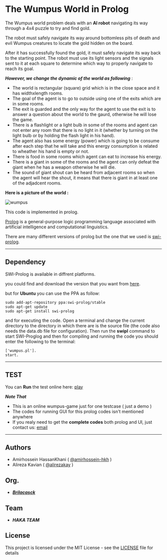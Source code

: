 # The Wumpus World in Prolog

The Wumpus world problem deals with an **AI robot** navigating its way through a 4x4 puzzle to try and find gold.

The robot must safely navigate its way around bottomless pits of death and evil Wumpus creatures to locate the gold hidden on the board.

After it has successfully found the gold, it must safely navigate its way back to the starting point. The robot must use its light sensors and the signals sent to it at each square to determine which way to properly navigate to reach its goal.

***However, we change the dynamic of the world as following*** :

  * The world is rectangular (square) grid which is in the close space and it has widthxlength rooms. 
  * The goal of the agent is to go to outside using one of the exits which are in some rooms.
  * The exit is guarded and the only way for the agent to use the exit is to answer a question about the world to the gaurd, otherwise he will lose the game.
  * There is a flashlight or a light bulb in some of the rooms and agent can not enter any room that there is no light in it (whether by turning on the light bulb or by holding the flash light in his hand).
  * The agent also has some energy (power) which is going to be consume after each step that he will take and this energy consumption is related to wheather his hand is empty or not.
  * There is food in some rooms which agent can eat to increase his energy.
  * There is a giant in some of the rooms and the agent can only defeat the giant when he has a weapon otherwise he will die.
  * The sound of giant shout can be heard from adjacent rooms so when the agent will hear the shout, it means that there is giant in at least one of the adjadcent rooms. 
  
**Here is a picture of the world :**


![wumpus](http://i63.tinypic.com/9tenvd.jpg)


This code is implemented in prolog.

[Prolog](https://en.wikipedia.org/wiki/Prolog) is a general-purpose logic programming language associated with artificial intelligence and computational linguistics.

There are many different versions of prolog but the one that we used is [swi-prolog](http://www.swi-prolog.org/).

<hr />

## Dependency

SWI-Prolog is available in diffrent platforms.

you could find and download the version that you want from [here](http://www.swi-prolog.org/download/stable).

but for **Ubuntu** you can use the PPA as follow:

```
sudo add-apt-repository ppa:swi-prolog/stable
sudo apt-get update
sudo apt-get install swi-prolog
```

and for executing the code. Open a terminal and change the current directory to the directory in which there are is the source file (the code also needs the data.db file for configuration). Then run the **swipl** command to start SWI-Proglog and then for compiling and running the code you should enter the following to the terminal: 

```
['wumpus.pl'].
start.
```

<hr />

## TEST

You can **Run** the test online here: [play](https://showcase.brilacasck.ir/wumpus-prolog)

***Note That***

 - This is an online wumpus-game just for one testcase ( just a demo )
 - The codes for running GUI for this prolog codes isn't mentioned anywhere
 - If you realy need to get the **complete codes** both prolog and UI, just contact us: [email](mailto:brilacasck@gmail.com)

<hr />

## Authors

  - Amirhossein HassanKhani ( [@amirhossein-hkh](https://github.com/amirhossein-hkh) )
  - Alireza Kavian ( [@alirezakay](https://github.com/alirezakay) )

  
## Org.

  - ***[Brilacasck](https://brilacasck.ir)*** 
  
## Team
  
  - ***HAKA TEAM***

## License

This project is licensed under the MIT License - see the [LICENSE](./LICENSE) file for details


